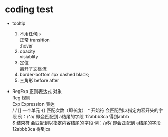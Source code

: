# coding test

- tooltip
    1. 不用任何js  
        正常 transition  
            :hover
    2. opacity  
        visiablity
    3. 定位  
        离开了文档流  
    4. border-bottom:1px dashed black;
    5. 三角形 before after

- RegExp 正则表达式 对象  
    Reg 规则  
    Exp Expression 表达  
    / /  [] 一个单元 {}  匹配次数（即长度）
    ^ 开始符 会匹配到以指定内容开头的字段
        例：/^a/ 即会匹配到 a结尾的字段    12abbb3ca  得到abbb   
    $ 结束符 会匹配到以指定内容结尾的字段
        例：/a$/ 即会匹配到 a结尾的字段    12abbb3ca  得到ca     